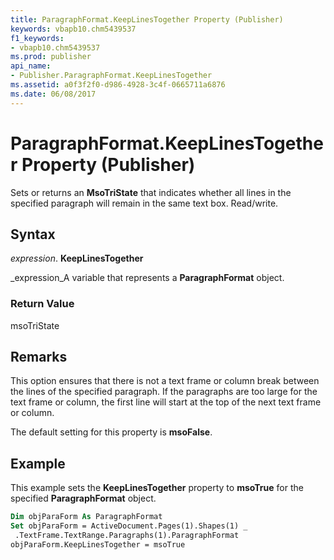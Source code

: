 ```yaml
---
title: ParagraphFormat.KeepLinesTogether Property (Publisher)
keywords: vbapb10.chm5439537
f1_keywords:
- vbapb10.chm5439537
ms.prod: publisher
api_name:
- Publisher.ParagraphFormat.KeepLinesTogether
ms.assetid: a0f3f2f0-d986-4928-3c4f-0665711a6876
ms.date: 06/08/2017
---
```



# ParagraphFormat.KeepLinesTogether Property (Publisher)

Sets or returns an  **MsoTriState** that indicates whether all lines in the specified paragraph will remain in the same text box. Read/write.


## Syntax

 _expression_. **KeepLinesTogether**

 _expression_A variable that represents a  **ParagraphFormat** object.


### Return Value

msoTriState


## Remarks

This option ensures that there is not a text frame or column break between the lines of the specified paragraph. If the paragraphs are too large for the text frame or column, the first line will start at the top of the next text frame or column.

The default setting for this property is  **msoFalse**.


## Example

This example sets the  **KeepLinesTogether** property to **msoTrue** for the specified **ParagraphFormat** object.


```vb
Dim objParaForm As ParagraphFormat 
Set objParaForm = ActiveDocument.Pages(1).Shapes(1) _ 
 .TextFrame.TextRange.Paragraphs(1).ParagraphFormat 
objParaForm.KeepLinesTogether = msoTrue 

```


